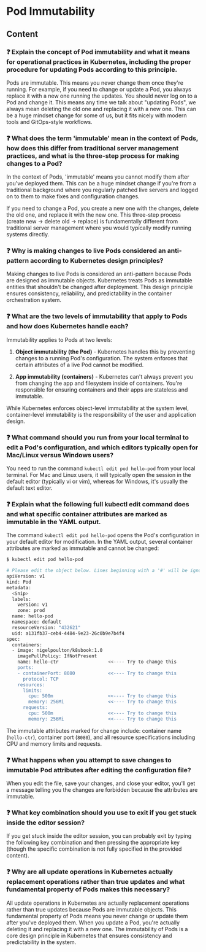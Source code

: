 # Pod Immutability

## Content

### ❓ Explain the concept of Pod immutability and what it means for operational practices in Kubernetes, including the proper procedure for updating Pods according to this principle.
Pods are immutable. This means you never change them once they're running. For example, if you need to change or update a Pod, you always replace it with a new one running the updates. You should never log on to a Pod and change it. This means any time we talk about "updating Pods", we always mean deleting the old one and replacing it with a new one. This can be a huge mindset change for some of us, but it fits nicely with modern tools and GitOps-style workflows.

### ❓ What does the term 'immutable' mean in the context of Pods, how does this differ from traditional server management practices, and what is the three-step process for making changes to a Pod?
In the context of Pods, 'immutable' means you cannot modify them after you've deployed them. This can be a huge mindset change if you're from a traditional background where you regularly patched live servers and logged on to them to make fixes and configuration changes.

If you need to change a Pod, you create a new one with the changes, delete the old one, and replace it with the new one. This three-step process (create new → delete old → replace) is fundamentally different from traditional server management where you would typically modify running systems directly.

### ❓ Why is making changes to live Pods considered an anti-pattern according to Kubernetes design principles?
Making changes to live Pods is considered an anti-pattern because Pods are designed as immutable objects. Kubernetes treats Pods as immutable entities that shouldn't be changed after deployment. This design principle ensures consistency, reliability, and predictability in the container orchestration system.

### ❓ What are the two levels of immutability that apply to Pods and how does Kubernetes handle each?
Immutability applies to Pods at two levels:

1. **Object immutability (the Pod)** - Kubernetes handles this by preventing changes to a running Pod's configuration. The system enforces that certain attributes of a live Pod cannot be modified.

2. **App immutability (containers)** - Kubernetes can't always prevent you from changing the app and filesystem inside of containers. You're responsible for ensuring containers and their apps are stateless and immutable.

While Kubernetes enforces object-level immutability at the system level, container-level immutability is the responsibility of the user and application design.

### ❓ What command should you run from your local terminal to edit a Pod's configuration, and which editors typically open for Mac/Linux versus Windows users?
You need to run the command `kubectl edit pod hello-pod` from your local terminal. For Mac and Linux users, it will typically open the session in the default editor (typically vi or vim), whereas for Windows, it's usually the default text editor.

### ❓ Explain what the following full kubectl edit command does and what specific container attributes are marked as immutable in the YAML output.
The command `kubectl edit pod hello-pod` opens the Pod's configuration in your default editor for modification. In the YAML output, several container attributes are marked as immutable and cannot be changed:

```bash
$ kubectl edit pod hello-pod

# Please edit the object below. Lines beginning with a '#' will be ignored...
apiVersion: v1
kind: Pod
metadata:
  <Snip>
  labels:
    version: v1
    zone: prod
  name: hello-pod                    
  namespace: default
  resourceVersion: "432621"
  uid: a131fb37-ceb4-4484-9e23-26c0b9e7b4f4
spec:
  containers:
  - image: nigelpoulton/k8sbook:1.0
    imagePullPolicy: IfNotPresent
    name: hello-ctr                  <<---- Try to change this
    ports:
    - containerPort: 8080            <<---- Try to change this
      protocol: TCP
    resources:
      limits:
        cpu: 500m                    <<---- Try to change this
        memory: 256Mi                <<---- Try to change this
      requests:
        cpu: 500m                    <<---- Try to change this
        memory: 256Mi                <<---- Try to change this
```

The immutable attributes marked for change include: container name (`hello-ctr`), container port (`8080`), and all resource specifications including CPU and memory limits and requests.

### ❓ What happens when you attempt to save changes to immutable Pod attributes after editing the configuration file?
When you edit the file, save your changes, and close your editor, you'll get a message telling you the changes are forbidden because the attributes are immutable.

### ❓ What key combination should you use to exit if you get stuck inside the editor session?
If you get stuck inside the editor session, you can probably exit by typing the following key combination and then pressing the appropriate key (though the specific combination is not fully specified in the provided content).

### ❓ Why are all update operations in Kubernetes actually replacement operations rather than true updates and what fundamental property of Pods makes this necessary?
All update operations in Kubernetes are actually replacement operations rather than true updates because Pods are immutable objects. This fundamental property of Pods means you never change or update them after you've deployed them. When you update a Pod, you're actually deleting it and replacing it with a new one. The immutability of Pods is a core design principle in Kubernetes that ensures consistency and predictability in the system.

